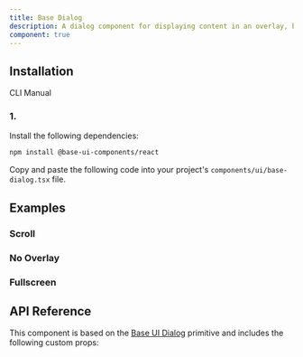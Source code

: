 ```yaml
---
title: Base Dialog
description: A dialog component for displaying content in an overlay, built with Base UI components.
component: true
---
```


## Installation

  CLI
  Manual

### 1. 
Install the following dependencies:

```bash
npm install @base-ui-components/react
```

Copy and paste the following code into your project's `components/ui/base-dialog.tsx` file.

## Examples

### Scroll

### No Overlay

### Fullscreen

## API Reference

This component is based on the [Base UI Dialog](https://base-ui.com/react/components/dialog) primitive and includes the following custom props: